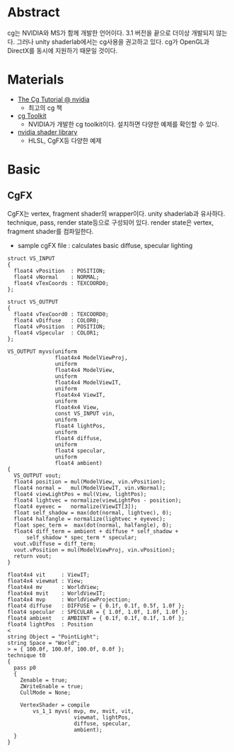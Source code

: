 # Abstract

cg는 NVIDIA와 MS가 함께 개발한 언어이다. 3.1 버전을 끝으로 더이상
개발되지 않는다. 그러나 unity shaderlab에서는 cg사용을 권고하고
있다. cg가 OpenGL과 DirectX를 동시에 지원하기 때문일 것이다.

# Materials

* [The Cg Tutorial @ nvidia](http://developer.download.nvidia.com/CgTutorial/cg_tutorial_chapter01.html)
  * 최고의 cg 책
* [cg Toolkit](https://developer.nvidia.com/cg-toolkit)
  * NVIDIA가 개발한 cg toolkit이다. 설치하면 다양한 예제를 확인할 수 있다.
* [nvidia shader library](http://developer.download.nvidia.com/shaderlibrary/webpages/shader_library.html)
  * HLSL, CgFX등 다양한 예제

# Basic


## CgFX

CgFX는 vertex, fragment shader의 wrapper이다. unity shaderlab과
유사하다. technique, pass, render state등으로 구성되어 있다.
render state은 vertex, fragment shader를 컴파일한다.

* sample cgFX file : calculates basic diffuse, specular lighting

```cg
struct VS_INPUT
{
  float4 vPosition  : POSITION;
  float4 vNormal    : NORMAL;
  float4 vTexCoords : TEXCOORD0;
};

struct VS_OUTPUT
{
  float4 vTexCoord0 : TEXCOORD0;
  float4 vDiffuse   : COLOR0;
  float4 vPosition  : POSITION;
  float4 vSpecular  : COLOR1;
};

VS_OUTPUT myvs(uniform 
               float4x4 ModelViewProj,
               uniform 
               float4x4 ModelView,
               uniform 
               float4x4 ModelViewIT,
               uniform 
               float4x4 ViewIT,
               uniform 
               float4x4 View,
               const VS_INPUT vin,
               uniform 
               float4 lightPos,
               uniform 
               float4 diffuse,
               uniform 
               float4 specular,
               uniform 
               float4 ambient)
{
  VS_OUTPUT vout;
  float4 position = mul(ModelView, vin.vPosition);
  float4 normal =   mul(ModelViewIT, vin.vNormal);
  float4 viewLightPos = mul(View, lightPos);
  float4 lightvec = normalize(viewLightPos - position);
  float4 eyevec =   normalize(ViewIT[3]);
  float self_shadow = max(dot(normal, lightvec), 0);
  float4 halfangle = normalize(lightvec + eyevec);
  float spec_term =  max(dot(normal, halfangle), 0);
  float4 diff_term = ambient + diffuse * self_shadow +
      self_shadow * spec_term * specular;
  vout.vDiffuse = diff_term;
  vout.vPosition = mul(ModelViewProj, vin.vPosition);
  return vout;
}

float4x4 vit     : ViewIT;
float4x4 viewmat : View;
float4x4 mv      : WorldView;
float4x4 mvit    : WorldViewIT;
float4x4 mvp     : WorldViewProjection;
float4 diffuse   : DIFFUSE = { 0.1f, 0.1f, 0.5f, 1.0f };
float4 specular  : SPECULAR = { 1.0f, 1.0f, 1.0f, 1.0f };
float4 ambient   : AMBIENT = { 0.1f, 0.1f, 0.1f, 1.0f };
float4 lightPos  : Position
<
string Object = "PointLight";
string Space = "World";
> = { 100.0f, 100.0f, 100.0f, 0.0f };
technique t0
{
  pass p0
  {
    Zenable = true;
    ZWriteEnable = true;
    CullMode = None;

    VertexShader = compile 
        vs_1_1 myvs( mvp, mv, mvit, vit,
                     viewmat, lightPos,
                     diffuse, specular,
                     ambient);
  }
}
```

